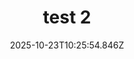 ---
image: /static/img/portrait/test/test-2.png
title: test 2
category: Portrait
album: test
date: 2025-10-23T10:25:54.846Z
---